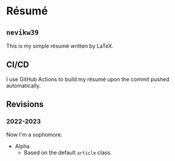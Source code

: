# Résumé
## `nevikw39`

This is my simple résumé written by LaTeX.

## CI/CD

I use GitHub Actions to build my résumé upon the commit pushed automatically.

## Revisions

### 2022-2023

Now I'm a sophomore.

- Alpha
  - Based on the default `article` class.
